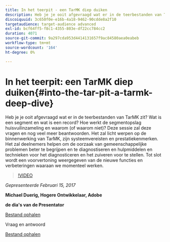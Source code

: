 ```yaml
---
title: In het teerpit - een TarMK diep duiken
description: Heb je je ooit afgevraagd wat er in de teerbestanden van TarMK zit? Wat is een segment en wat is een record? Hoe werkt de segmentopslag huisvuilinzameling en waarom (of waarom niet)? Deze sessie beantwoordt deze vragen en nog veel meer.
discoiquuid: 3c650f0e-e16b-4a18-9462-90cdde8a2f10
targetaudience: target-audience advanced
exl-id: bcf64ff5-f8c1-4355-803e-df22cc784cc2
duration: 4071
source-git-commit: 9a297cda953d4414131657f9ac84580aea0eabeb
workflow-type: tm+mt
source-wordcount: '164'
ht-degree: 0%

---
```


# In het teerpit: een TarMK diep duiken{#into-the-tar-pit-a-tarmk-deep-dive}

Heb je je ooit afgevraagd wat er in de teerbestanden van TarMK zit? Wat is een segment en wat is een record? Hoe werkt de segmentopslag huisvuilinzameling en waarom (of waarom niet)? Deze sessie zal deze vragen en nog veel meer beantwoorden. Het zal licht werpen op de binnenwerking van TarMK, zijn systeemvereisten en prestatiekenmerken. Het zal deelnemers helpen om de oorzaak van gemeenschappelijke problemen beter te begrijpen en te diagnostiseren en hulpmiddelen en technieken voor het diagnosticeren en het zuiveren voor te stellen. Tot slot wordt een voorvertoning weergegeven van de nieuwe functies en verbeteringen waaraan we momenteel werken.

>[!VIDEO](https://video.tv.adobe.com/v/19138/?quality=9)

*Gepresenteerde Februari 15, 2017*

**Michael Duerig, Hogere Ontwikkelaar, Adobe**

**de dia&#39;s van de Presentator**

[Bestand ophalen](assets/aem-gems-tarmk-deep-dive.pptx)

Vraag en antwoord

[Bestand ophalen](assets/aem-gems-qandas-tarmk-deep-dive.pdf)
<!--
[Get back to the Overview](https://helpx.adobe.com/nl/experience-manager/kt/eseminars/gems/aem-index.html)
-->
